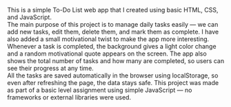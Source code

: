 This is a simple To-Do List web app that I created using basic HTML, CSS, and JavaScript.  
The main purpose of this project is to manage daily tasks easily — we can add new tasks, edit them, delete them, and mark them as complete.
I have also added a small motivational twist to make the app more interesting.  
Whenever a task is completed, the background gives a light color change and a random motivational quote appears on the screen.
The app also shows the total number of tasks and how many are completed, so users can see their progress at any time.  
All the tasks are saved automatically in the browser using localStorage, so even after refreshing the page, the data stays safe.
This project was made as part of a basic level assignment using simple JavaScript — no frameworks or external libraries were used.
